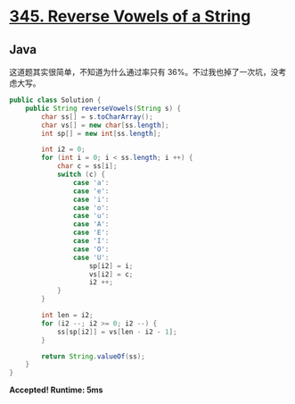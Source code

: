 # [345. Reverse Vowels of a String](https://leetcode.com/problems/reverse-vowels-of-a-string/)

## Java

这道题其实很简单，不知道为什么通过率只有 36%。不过我也掉了一次坑，没考虑大写。

```java
public class Solution {
    public String reverseVowels(String s) {
        char ss[] = s.toCharArray();
        char vs[] = new char[ss.length];
        int sp[] = new int[ss.length];

        int i2 = 0;
        for (int i = 0; i < ss.length; i ++) {
            char c = ss[i];
            switch (c) {
                case 'a':
                case 'e':
                case 'i':
                case 'o':
                case 'u':
                case 'A':
                case 'E':
                case 'I':
                case 'O':
                case 'U':
                    sp[i2] = i;
                    vs[i2] = c;
                    i2 ++;
            }
        }

        int len = i2;
        for (i2 --; i2 >= 0; i2 --) {
            ss[sp[i2]] = vs[len - i2 - 1];
        }

        return String.valueOf(ss);
    }
}
```

**Accepted! Runtime: 5ms**